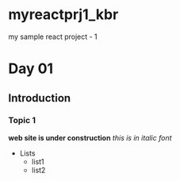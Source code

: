 # myreactprj1_kbr
my sample react project - 1
# Day 01
## Introduction
### Topic 1
**web site is under construction** 
*this is in italic font*

* Lists
  * list1
  * list2
